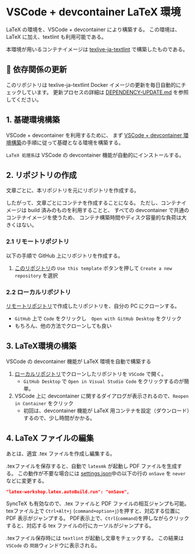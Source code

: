# VSCode + devcontainer LaTeX 環境

LaTeX の環境を、VSCode + devcontainer により構築する。
この環境は、LaTeX に加え、textlint も利用可能である。

本環境が用いるコンテナイメージは [texlive-ja-textlint](https://github.com/smkwlab/texlive-ja-textlint) で構築したものである。

## 🔄 依存関係の更新

このリポジトリは texlive-ja-textlint Docker イメージの更新を毎日自動的にチェックしています。
更新プロセスの詳細は [DEPENDENCY-UPDATE.md](DEPENDENCY-UPDATE.md) を参照してください。

## 1. 基礎環境構築

VSCode + devcontainer を利用するために、
まず [VSCode + devcontainer 環境構築](.devcontainer/SETUP-devcontainer.md)の手順に従って基礎となる環境を構築する。

`LaTeX 処理系`は VSCode の devcontainer 機能が自動的にインストールする。

## 2. リポジトリの作成

文章ごとに、本リポジトリを元にリポジトリを作成する。

したがって、文章ごとにコンテナを作成することになる。
ただし、コンテナイメージは build 済みのものを利用することと、
すべての devcontainer で共通のコンテナイメージを使うため、
コンテナ構築時間やディスク容量的な負荷は大きくはない。

### 2.1 リモートリポジトリ

以下の手順で GitHub 上にリポジトリを作成する。

1. [このリポジトリ](https://github.com/smkwlab/latex-environment)の
`Use this template` ボタンを押して `Create a new repository` を選択

### 2.2 ローカルリポジトリ

[リモートリポジトリ](#21-リモートリポジトリ)で作成したリポジトリを、自分の PC にクローンする。

- `GitHub` 上で `Code` をクリックし　`Open with GitHub Desktop` をクリック
- もちろん、他の方法でクローンしても良い

## 3. LaTeX環境の構築

VSCode の devcontainer 機能が LaTeX 環境を自動で構築する

1. [ローカルリポジトリ](#22-ローカルリポジトリ)でクローンしたリポジトリを `VSCode` で開く。
   - `GitHub Desktop` で `Open in Visual Studio Code` をクリックするのが簡単。
2. VSCode 上に devcontainer に関するダイアログが表示されるので、`Reopen in Container` をクリック
   - 初回は、devcontainer 機能が LaTeX 用コンテナを設定（ダウンロード）するので、少し時間がかかる。

## 4. LaTeX ファイルの編集

あとは、適宜 .tex ファイルを作成し編集する。

.texファイルを保存すると、自動で `latexmk` が起動し PDF ファイルを生成する。
この動作が不要な場合には [settings.json](.vscode/settings.json)中の以下の行の `onSave` を `never` などに変更する。

```json
"latex-workshop.latex.autoBuild.run": "onSave",
```

SyncTeX も有効なので、.tex ファイルと PDF ファイルの相互ジャンプも可能。
texファイル上で `Ctrl+Alt+j` (`command+option+j`)を押すと、対応する位置に PDF 表示がジャンプする。
PDF表示上で、`Ctrl`(`command`)を押しながらクリックすると、対応する tex ファイルの行にカーソルがジャンプする。

.texファイル保存時には `textlint` が起動し文章をチェックする。
この結果は `VSCode` の `問題`ウィンドウに表示される。
